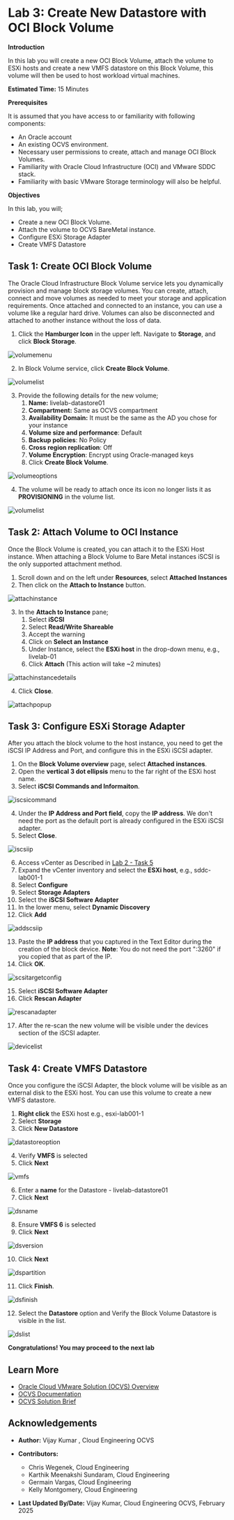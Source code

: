 # Lab 3: Create New Datastore with OCI Block Volume

**Introduction**

In this lab you will create a new OCI Block Volume, attach the volume to ESXi hosts and create a new VMFS datastore on this Block Volume, this volume will then be used to host workload virtual machines.

**Estimated Time:** 15 Minutes

**Prerequisites**

It is assumed that you have access to or familiarity with following components:

- An Oracle account
- An existing OCVS environment.
- Necessary user permissions to create, attach and manage OCI Block Volumes.
- Familiarity with Oracle Cloud Infrastructure (OCI) and VMware SDDC stack.
- Familiarity with basic VMware Storage terminology will also be helpful.

**Objectives**

In this lab, you will;

- Create a new OCI Block Volume.
- Attach the volume to OCVS BareMetal instance.
- Configure ESXi Storage Adapter
- Create VMFS Datastore

## Task 1: Create OCI Block Volume

The Oracle Cloud Infrastructure Block Volume service lets you dynamically provision and manage block storage volumes. You can create, attach, connect and move volumes as needed to meet your storage and application requirements. Once attached and connected to an instance, you can use a volume like a regular hard drive. Volumes can also be disconnected and attached to another instance without the loss of data.

1. Click the **Hamburger Icon** in the upper left. Navigate to **Storage**, and click **Block Storage**.

![volumemenu](./images/volumemenu.png)

2. In Block Volume service, click **Create Block Volume**.

![volumelist](./images/createvolume.png)

3. Provide the following details for the new volume;
      1. **Name:** livelab-datastore01
      2. **Compartment:** Same as OCVS compartment
      3. **Availability Domain:** It must be the same as the AD you chose for your instance
      4. **Volume size and performance**: Default
      5. **Backup policies**: No Policy
      6. **Cross region replication**: Off
      7. **Volume Encryption**: Encrypt using Oracle-managed keys
      8. Click **Create Block Volume**.

![volumeoptions](./images/volumeoption.png)

4. The volume will be ready to attach once its icon no longer lists it as **PROVISIONING** in the volume list.

![volumelist](./images/volumelist.png)

## Task 2: Attach Volume to OCI Instance

Once the Block Volume is created, you can attach it to the ESXi Host instance. When attaching a Block Volume to Bare Metal instances iSCSI is the only supported attachment method.

1. Scroll down and on the left under **Resources**, select **Attached Instances**
2. Then click on the **Attach to Instance** button.

![attachinstance](./images/attachinstance.png)

3. In the **Attach to Instance** pane;
      1. Select **iSCSI**
      2. Select **Read/Write Shareable**
      3. Accept the warning
      4. Click on **Select an Instance**
      5. Under Instance, select the **ESXi host** in the drop-down menu, e.g., livelab-01
      6. Click **Attach** (This action will take ~2 minutes)

![attachinstancedetails](./images/attachinstancedetails.png)

4. Click **Close**.

![attachpopup](./images/attachinstanceclose.png)

## Task 3: Configure ESXi Storage Adapter

After you attach the block volume to the host instance, you need to get the iSCSI IP Address and Port, and configure this in the ESXi iSCSI adapter.

1. On the **Block Volume overview** page, select **Attached instances**.
2. Open the **vertical 3 dot ellipsis** menu to the far right of the ESXi host name.
3. Select **iSCSI Commands and Informaiton**.

![iscsicommand](./images/iscsicommand.png)

4. Under the **IP Address and Port field**, copy the **IP address**. We don't need the port as the default port is already configured in the ESXi iSCSI adapter.
5. Select **Close**.

![iscsiip](./images/iscsiip.png)

6. Access vCenter as Described in [Lab 2 - Task 5](./../deploy_ocvs/deploy_ocvs.md/)
7. Expand the vCenter inventory and select the **ESXi host**, e.g., sddc-lab001-1
8. Select **Configure**
9.  Select **Storage Adapters**
10. Select the **iSCSI Software Adapter**
11. In the lower menu, select **Dynamic Discovery**
12. Click **Add**

![addscsiip](./images/addscsiip.png)

13. Paste the **IP address** that you captured in the Text Editor during the creation of the block device.
    **Note**: You do not need the port ":3260" if you copied that as part of the IP.
14. Click **OK**.

![scsitargetconfig](./images/scsitargetconfig.png)

15. Select **iSCSI Software Adapter**
16. Click **Rescan Adapter**

![rescanadapter](./images/rescanadapter.png)

17. After the re-scan the new volume will be visible under the devices section of the iSCSI adapter.

![devicelist](./images/storagelist.png)

## Task 4: Create VMFS Datastore
Once you configure the iSCSI Adapter, the block volume will be visible as an external disk to the ESXi host. You can use this volume to create a new VMFS datastore.

1. **Right click** the ESXi host e.g., esxi-lab001-1
2. Select **Storage**
3. Click **New Datastore**

![datastoreoption](./images/newdatastore.png)

4. Verify **VMFS** is selected
5. Click **Next**

![vmfs](./images/datastorevmfs.png)

6. Enter a **name** for the Datastore - livelab-datastore01
7. Click **Next**

![dsname](./images/datastorename.png)

8. Ensure **VMFS 6** is selected
9.  Click **Next**

![dsversion](./images/datastoreversion.png)

10. Click **Next**

![dspartition](./images/datastorepartition.png)

11. Click **Finish**.

![dsfinish](./images/datastorefinish.png)

12. Select the **Datastore** option and Verify the Block Volume Datastore is visible in the list.

![dslist](./images/datastorelist.png)

**Congratulations! You may proceed to the next lab**

## Learn More

- [Oracle Cloud VMware Solution (OCVS) Overview](https://www.oracle.com/in/cloud/compute/vmware/)
- [OCVS Documentation](https://docs.oracle.com/en-us/iaas/Content/VMware/Concepts/ocvsoverview.htm)
- [OCVS Solution Brief](https://www.oracle.com/a/ocom/docs/understanding-oracle-cloud-vmware-solution.pdf)

## Acknowledgements

* **Author:** Vijay Kumar
, Cloud Engineering OCVS
* **Contributors:**
    - Chris Wegenek, Cloud Engineering
    - Karthik Meenakshi Sundaram, Cloud Engineering
    - Germain Vargas, Cloud Engineering
    - Kelly Montgomery, Cloud Engineering

* **Last Updated By/Date:** Vijay Kumar, Cloud Engineering OCVS, February 2025